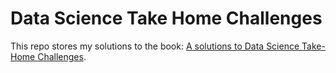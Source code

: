 # Data Science Take Home Challenges

This repo stores my solutions to the book: [A solutions to Data Science Take-Home Challenges](https://datamasked.com/).
